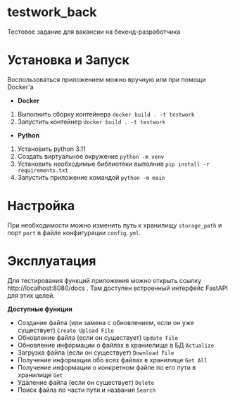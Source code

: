 # testwork_back
Тестовое задание для вакансии на бекенд-разработчика

Установка и Запуск
=====================
Воспользоваться приложением можно вручную или при помощи Docker'а

- **Docker**
1. Выполнить сборку контейнера `docker build . -t testwork`
2. Запустить контейнер `docker build . -t testwork`

- **Python**
1. Установить python 3.11
2. Создать виртуальное окружение `python -m venv`
3. Установить необходимые библиотеки выполнив `pip install -r requirements.txt`
4. Запустить приложение командой `python -m main`

Настройка
==========================
При необходимости можно изменить путь к хранилищу `storage_path` и порт `port` 
в файле конфигурации `config.yml`.

Эксплуатация
==========================
Для тестирования функций приложения можно открыть ссылку http://localhost:8080/docs .
Там доступен встроенный интерфейс FastAPI для этих целей.

**Доступные функции**
- Создание файла (или замена с обновлением, если он уже существует) `Create Upload File`
- Обновление файла (если он существует) `Update File`
- Обновление информации о файлах в храниелище в БД `Actualize`
- Загрузка файла (если он существует) `Download File`
- Получение информации обо всех файлах в хранилище `Get All`
- Получение информации о конкретном файле по его пути в хранилище `Get`
- Удаление файла (если он существует) `Delete`
- Поиск файла по части пути и названия `Search`